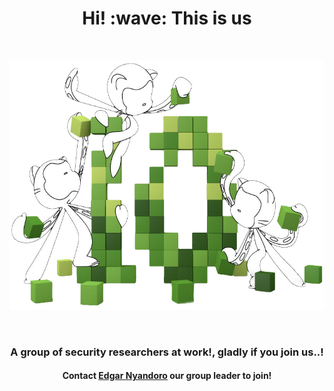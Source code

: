 <h1 align="center">Hi! :wave: This is us</h1>
<br/>

<p align="center"><a href="https://github.com/BLACK-BUG-HKRS"><img src="./profile/Assets/tentocats.png" alt="Social banner for BLACK BUG HKRS" width="650px" height="400px"></a></p>
<br/>


<h3 align ="center">A group of security researchers at work!, gladly if you join us..!</h3>
<h4 align="center">Contact <a href="https://github.com/Major2000">Edgar Nyandoro</a> our group leader to join!</h4>
